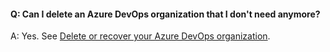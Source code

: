 #### Q:	Can I delete an Azure DevOps organization that I don't need anymore? 

A:	Yes. See [Delete or recover your Azure DevOps organization](/azure/devops/organizations/accounts/delete-your-vsts-organization).